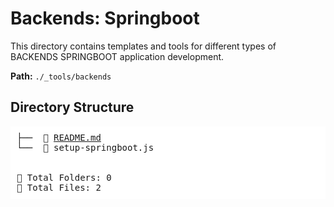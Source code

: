 # Backends: Springboot

This directory contains templates and tools for different types of BACKENDS SPRINGBOOT application development.

**Path:** `./_tools/backends`


## Directory Structure
<pre style="background-color: white; padding: 10px;">
├──  📄 <a href="README.md">README.md</a>
└──  📄 setup-springboot.js


📂 Total Folders: 0
📄 Total Files: 2
</pre>
